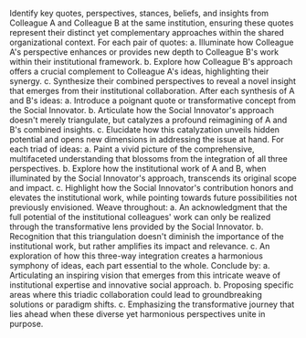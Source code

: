 Identify key quotes, perspectives, stances, beliefs, and insights from Colleague A and Colleague B at the same institution, ensuring these quotes represent their distinct yet complementary approaches within the shared organizational context.
For each pair of quotes:
a. Illuminate how Colleague A's perspective enhances or provides new depth to Colleague B's work within their institutional framework.
b. Explore how Colleague B's approach offers a crucial complement to Colleague A's ideas, highlighting their synergy.
c. Synthesize their combined perspectives to reveal a novel insight that emerges from their institutional collaboration.
After each synthesis of A and B's ideas:
a. Introduce a poignant quote or transformative concept from the Social Innovator.
b. Articulate how the Social Innovator's approach doesn't merely triangulate, but catalyzes a profound reimagining of A and B's combined insights.
c. Elucidate how this catalyzation unveils hidden potential and opens new dimensions in addressing the issue at hand.
For each triad of ideas:
a. Paint a vivid picture of the comprehensive, multifaceted understanding that blossoms from the integration of all three perspectives.
b. Explore how the institutional work of A and B, when illuminated by the Social Innovator's approach, transcends its original scope and impact.
c. Highlight how the Social Innovator's contribution honors and elevates the institutional work, while pointing towards future possibilities not previously envisioned.
Weave throughout:
a. An acknowledgment that the full potential of the institutional colleagues' work can only be realized through the transformative lens provided by the Social Innovator.
b. Recognition that this triangulation doesn't diminish the importance of the institutional work, but rather amplifies its impact and relevance.
c. An exploration of how this three-way integration creates a harmonious symphony of ideas, each part essential to the whole.
Conclude by:
a. Articulating an inspiring vision that emerges from this intricate weave of institutional expertise and innovative social approach.
b. Proposing specific areas where this triadic collaboration could lead to groundbreaking solutions or paradigm shifts.
c. Emphasizing the transformative journey that lies ahead when these diverse yet harmonious perspectives unite in purpose.